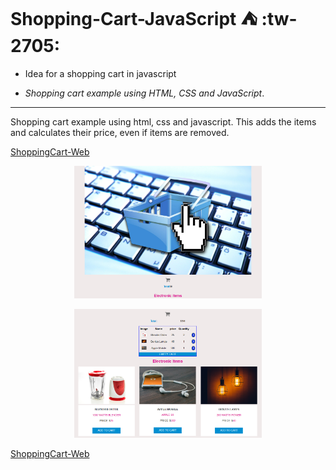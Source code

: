 # Shopping-Cart-JavaScript :tent: :tw-2705:

-   Idea for a shopping cart in javascript

-   _Shopping cart example using HTML, CSS and JavaScript_.

---

Shopping cart example using html, css and javascript. This adds the items and calculates their price, even if items are removed.

[ShoppingCart-Web](https://simplecartshopping.netlify.app/ 'ShoppingCart-Web')

<div>
<p style = 'text-align:center;'>
<img src="./images/imagesReadme/screenshot1.PNG" alt="shoppingcartimage1" width="300px">
</p>
</div>
<div>
<p style = 'text-align:center;'>
<img src="./images/imagesReadme/screenshot2.PNG" alt="shoppingcartimage2" width="300px">
</p>
</div>

[ShoppingCart-Web](https://simplecartshopping.netlify.app/ 'ShoppingCart-Web')
